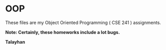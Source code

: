 OOP
===

These files are my Object Oriented Programming ( CSE 241 ) assignments.

<strong>Note: Certainly, these homeworks include a lot bugs.

Talayhan</strong>
